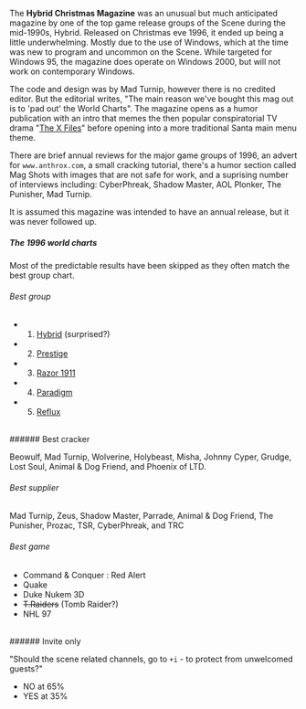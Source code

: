 The **Hybrid Christmas Magazine** was an unusual but much anticipated magazine by one of the top game release groups of the Scene during the mid-1990s, Hybrid. Released on Christmas eve 1996, it ended up being a little underwhelming. Mostly due to the use of Windows, which at the time was new to program and uncommon on the Scene. While targeted for Windows 95, the magazine does operate on Windows 2000, but will not work on contemporary Windows. 

The code and design was by Mad Turnip, however there is no credited editor. But the editorial writes, "The main reason we've bought this mag out is to 'pad out' the World Charts". The magazine opens as a humor publication with an intro that memes the then popular conspiratorial TV drama "[The X Files](https://www.imdb.com/title/tt0106179/)" before opening into a more traditional Santa main menu theme.

There are brief annual reviews for the major game groups of 1996, an advert for `www.anthrox.com`, a small cracking tutorial, there's a humor section called Mag Shots with images that are not safe for work, and a suprising number of interviews including: CyberPhreak, Shadow Master, AOL Plonker, The Punisher, Mad Turnip.

It is assumed this magazine was intended to have an annual release, but it was never followed up.

##### The 1996 world charts

Most of the predictable results have been skipped as they often match the best group chart.

###### Best group

- 1. [Hybrid](/g/hybrid) (surprised?)
- 2. [Prestige](/g/prestige)
- 3. [Razor 1911](/g/razor-1911)
- 4. [Paradigm](/g/paradigm)
- 5. [Reflux](/g/reflux)

<br>
###### Best cracker

Beowulf, Mad Turnip, Wolverine, Holybeast, Misha, Johnny Cyper, Grudge, Lost Soul, Animal & Dog Friend, and Phoenix of LTD.

###### Best supplier

Mad Turnip, Zeus, Shadow Master, Parrade, Animal & Dog Friend, The Punisher, Prozac, TSR, CyberPhreak, and TRC

###### Best game

- Command & Conquer : Red Alert
- Quake
- Duke Nukem 3D
- ~~T.Raiders~~ (Tomb Raider?)
- NHL 97

<br>
###### Invite only

"Should the scene related channels, go to `+i` - to protect from unwelcomed guests?"

- NO at 65%
- YES at 35%